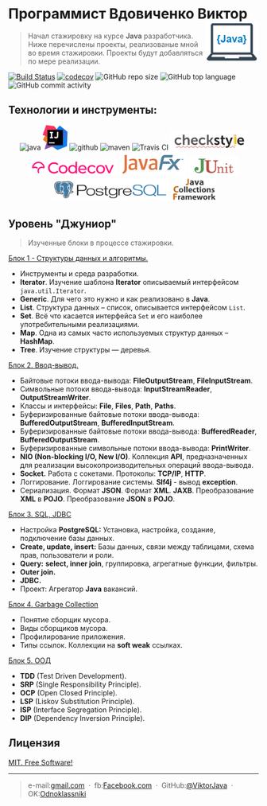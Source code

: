 # Программист Вдовиченко Виктор [<img alt="Logo" src="images/logo.png" height="80" align="right"/>](https://www.vectorlogo.zone)
> Начал стажировку на курсе **Java** разработчика. 
> Ниже перечислены проекты, реализованые мной во время стажировки. 
> Проекты будут добавляться по мере реализации.


[![Build Status](https://travis-ci.org/ViktorJava/job4j_design.svg?branch=master)](https://travis-ci.org/ViktorJava/job4j_design)
[![codecov](https://codecov.io/gh/ViktorJava/job4j_design/branch/master/graph/badge.svg?token=HIEPGWYZ44)](https://codecov.io/gh/ViktorJava/job4j_design)
![GitHub repo size](https://img.shields.io/github/repo-size/ViktorJava/job4j_design)
![GitHub top language](https://img.shields.io/github/languages/top/ViktorJava/job4j_design)
![GitHub commit activity](https://img.shields.io/github/commit-activity/m/ViktorJava/job4j_design)

## Технологии и инструменты:
<p align="center">
<img src="https://www.vectorlogo.zone/logos/java/java-ar21.svg" alt="java" width="120" height="60"/>
<img src="images/idea.png" alt="intellij" height="50"/>
<img src="https://www.vectorlogo.zone/logos/github/github-ar21.svg" alt="github" height="70"/>
<img src="https://upload.wikimedia.org/wikipedia/commons/thumb/0/0b/Maven_logo.svg/680px-Maven_logo.svg.png" alt="maven" height="40"/>
<img src="https://www.vectorlogo.zone/logos/travis-ci/travis-ci-ar21.svg" alt="Travis CI" width="120" height="60"/>
<img src="images/checkstyle.png" alt="CheckStyle"  height="40"/>
<img src="images/codecov.png" alt="Codecov"  height="35"/>
<img src="images/javafx.png" alt="JavaFX"  height="50"/>
<img src="images/junit.png" alt="JUnit"  height="40"/>
<img src="images/postgresql.png" alt="PSQL"  height="45"/>
<img src="images/jcf.png" alt="JCF"  width="90"/>
</p>

## Уровень "Джуниор"
> Изученные блоки в процессе стажировки.

<a href="doc/DataStructures.md" target="_blank">Блок 1 - Структуры данных и алгоритмы.</a>

* Инструменты и среда разработки.
* **Iterator**. Изучение шаблона **Iterator** описываемый интерфейсом `java.util.Iterator`.
* **Generic**. Для чего это нужно и как реализовано в **Java**.
* **List**. Структура данных – список, описывается интерфейсом `List`.
* **Set**. Всё что касается интерфейса `Set` и его наиболее употребительными реализациями.
* **Map**. Одна из самых часто используемых структур данных – **HashMap**.
* **Tree**. Изучение структуры — деревья.

<a href="doc/IO.md" target="_blank">Блок 2. Ввод-вывод.</a>
* Байтовые потоки ввода-вывода: **FileOutputStream**, **FileInputStream**.
* Символьные потоки ввода-вывода: **InputStreamReader**, **OutputStreamWriter**.
* Классы и интерфейсы: **File**, **Files**, **Path**, **Paths**.
* Буферизированные байтовые потоки ввода-вывода: **BufferedOutputStream**, **BufferedInputStream**.
* Буферизированные байтовые потоки ввода-вывода: **BufferedReader**, **BufferedOutputStream**.
* Буферизированные символьные потоки ввода-вывода: **PrintWriter**.
* **NIO (Non-blocking I/O, New I/O)**. Коллекция **API**, предназначенных для реализации высокопроизводительных операций ввода-вывода.
* **Socket.** Работа с сокетами. Протоколы: **TCP/IP**, **HTTP**.
* Логгирование. Логгирование системы. **Slf4j** - вывод **exception**.
* Сериализация. Формат **JSON**. Формат **XML**. **JAXB**. Преобразование **XML** в **POJO**. Преобразование **JSON** в **POJO**. 

<a href="doc/sql.md" target="_blank">Блок 3. SQL, JDBC</a>
* Настройка **PostgreSQL:** Установка, настройка, создание, подключение базы данных.
* **Create, update, insert:** Базы данных, связи между таблицами, схема прав, пользователи и роли.
* **Query:** **select, inner join**, группировка, агрегатные функции, фильтры.
* **Outer join.** 
* **JDBC.**
* Проект: Агрегатор **Java** вакансий.

<a href="doc/gc.md" target="_blank">Блок 4. Garbage Collection</a>
* Понятие сборщик мусора.
* Виды сборщиков мусорa.
* Профилирование приложения.
* Типы ссылок. Коллекции на **soft weak** ссылках.

<a href="doc/ood.md" target="_blank">Блок 5. ООД</a>
* **TDD** (Test Driven Development).
* **SRP** (Single Responsibility Principle).
* **OCP** (Open Closed Principle).
* **LSP** (Liskov Substitution Principle).
* **ISP** (Interface Segregation Principle).
* **DIP** (Dependency Inversion Principle).

## Лицензия
	
[MIT. Free Software!](https://github.com/ViktorJava/job4j/tree/master/LICENSE)

---

>e-mail:[gmail.com](mailto:gipsyscrew@gmail.com) &nbsp;&middot;&nbsp;
>fb:[Facebook.com](https://www.facebook.com/viktor.vdovichenko) &nbsp;&middot;&nbsp;
> GitHub:[@ViktorJava](https://github.com/ViktorJava) &nbsp;&middot;&nbsp;
> OK:[Odnoklassniki](https://ok.ru/profile/571539586668)

